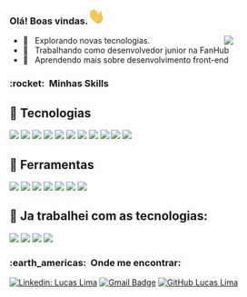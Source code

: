 <h3> Olá! Boas vindas.<img src="https://raw.githubusercontent.com/ABSphreak/ABSphreak/master/gifs/Hi.gif" width="30px"></h3>
<img align='right' src="https://pbs.twimg.com/media/EUX9kfHX0AQdBTk.jpg" width='25%'>

- 🤔 &nbsp; Explorando novas tecnologias.
- 💼 &nbsp; Trabalhando como desenvolvedor junior na FanHub
- 🌱 &nbsp; Aprendendo mais sobre desenvolvimento front-end

<h3> :rocket: &nbsp;Minhas Skills </h3> 



## 🔧 Tecnologias
![](https://img.shields.io/badge/Angular-DD0031?style=for-the-badge&logo=angular&logoColor=white)
![](https://img.shields.io/badge/JavaScript-F7DF1E?style=for-the-badge&logo=javascript&logoColor=black)
![](https://img.shields.io/badge/HTML5-E34F26?style=for-the-badge&logo=html5&logoColor=white)
![](https://img.shields.io/badge/CSS3-1572B6?style=for-the-badge&logo=css3&logoColor=white)
![](https://img.shields.io/badge/Bootstrap-563D7C?style=for-the-badge&logo=bootstrap&logoColor=white)
![](https://img.shields.io/badge/firebase-ffca28?style=for-the-badge&logo=firebase&logoColor=black)
![](https://img.shields.io/badge/Node.js-43853D?style=for-the-badge&logo=node-dot-js&logoColor=white)
![](https://img.shields.io/badge/python-%2314354C.svg?style=for-the-badge&logo=python&logoColor=white)
![](https://img.shields.io/badge/django-%23092E20.svg?style=for-the-badge&logo=django&logoColor=white)
![](https://img.shields.io/badge/DJANGO-REST-ff1709?style=for-the-badge&logo=django&logoColor=white&color=ff1709&labelColor=gray)
![](https://img.shields.io/badge/typescript-%23007ACC.svg?style=for-the-badge&logo=typescript&logoColor=white)
## 🔧 Ferramentas
![](https://img.shields.io/badge/Visual_Studio_Code-0078D4?style=for-the-badge&logo=visual%20studio%20code&logoColor=white)
![](https://img.shields.io/badge/Docker-2CA5E0?style=for-the-badge&logo=docker&logoColor=white)
![](https://img.shields.io/badge/Git-F05032?style=for-the-badge&logo=git&logoColor=white)
![](https://img.shields.io/badge/Ubuntu-E95420?style=for-the-badge&logo=ubuntu&logoColor=white)
![](https://img.shields.io/badge/Windows-0078D6?style=for-the-badge&logo=windows&logoColor=white)
![](https://img.shields.io/badge/npm-CB3837?style=for-the-badge&logo=npm&logoColor=white)
![](https://img.shields.io/badge/Yarn-2C8EBB?style=for-the-badge&logo=yarn&logoColor=white)


## 🔧 Ja trabalhei com as tecnologias:

![](https://img.shields.io/badge/Laravel-FF2D20?style=for-the-badge&logo=laravel&logoColor=white)
![](https://img.shields.io/badge/PHP-777BB4?style=for-the-badge&logo=php&logoColor=white)
![](https://img.shields.io/badge/PostgreSQL-316192?style=for-the-badge&logo=postgresql&logoColor=white)
![](https://img.shields.io/badge/MySQL-00000F?style=for-the-badge&logo=mysql&logoColor=white)


<h3> :earth_americas: &nbsp;Onde me encontrar: </h3> 

[![Linkedin: Lucas Lima](https://img.shields.io/badge/-Lucas-blue?style=flat-square&logo=Linkedin&logoColor=white&link=LINK-DO-SEU-LINKEDIN)](https://www.linkedin.com/in/lucas-l-8b694a164/)
[![Gmail Badge](https://img.shields.io/badge/-limalukas63@gmail.com-006bed?style=flat-square&logo=Gmail&logoColor=white&link=mailto:limalukas63@gmail.com)](mailto:limalukas63@gmail.com)
[![GitHub Lucas Lima](https://img.shields.io/github/followers/lulcas174?label=follow&style=social)](https://github.com/lulcas174)
